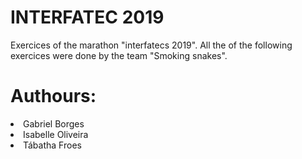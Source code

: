 # INTERFATEC 2019
Exercices of the marathon "interfatecs 2019". All the of the following exercices were done by the team "Smoking snakes".
# Authours:
<li>Gabriel Borges</li>
<li>Isabelle Oliveira</li>
<li>Tábatha Froes</li>

